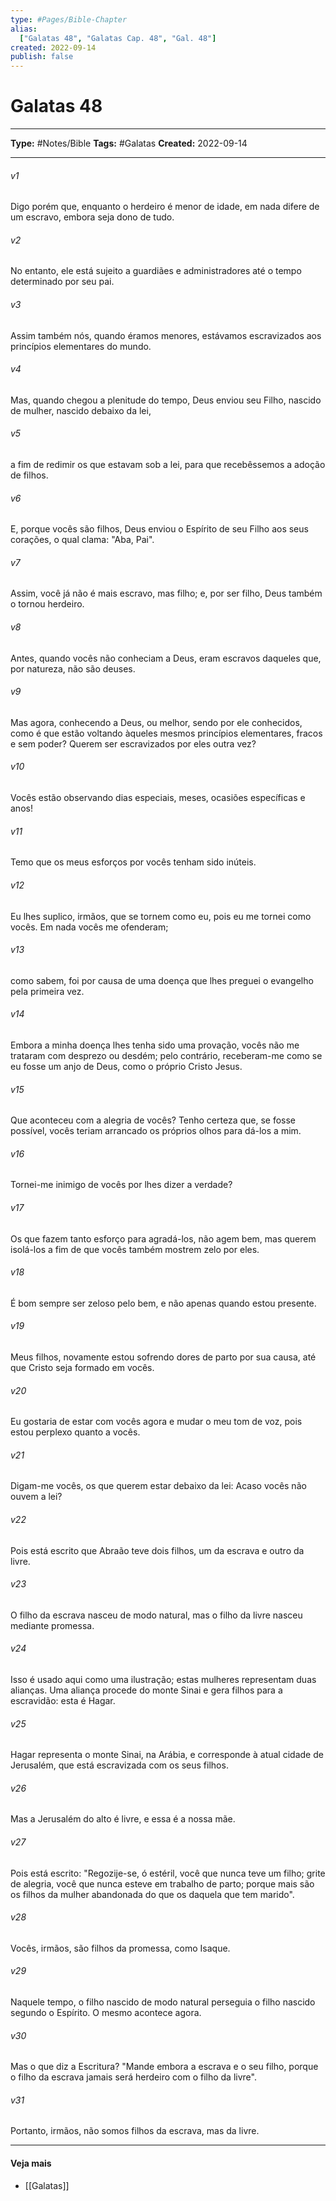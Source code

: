 ```yaml
---
type: #Pages/Bible-Chapter
alias:
  ["Galatas 48", "Galatas Cap. 48", "Gal. 48"]
created: 2022-09-14
publish: false
---
```


# Galatas 48

---

**Type:** #Notes/Bible
**Tags:** #Galatas
**Created:** 2022-09-14

---

###### v1
Digo porém que, enquanto o herdeiro é menor de idade, em nada difere de um escravo, embora seja dono de tudo.
###### v2
No entanto, ele está sujeito a guardiães e administradores até o tempo determinado por seu pai.
###### v3
Assim também nós, quando éramos menores, estávamos escravizados aos princípios elementares do mundo.
###### v4
Mas, quando chegou a plenitude do tempo, Deus enviou seu Filho, nascido de mulher, nascido debaixo da lei,
###### v5
a fim de redimir os que estavam sob a lei, para que recebêssemos a adoção de filhos.
###### v6
E, porque vocês são filhos, Deus enviou o Espírito de seu Filho aos seus corações, o qual clama: "Aba, Pai".
###### v7
Assim, você já não é mais escravo, mas filho; e, por ser filho, Deus também o tornou herdeiro.
###### v8
Antes, quando vocês não conheciam a Deus, eram escravos daqueles que, por natureza, não são deuses.
###### v9
Mas agora, conhecendo a Deus, ou melhor, sendo por ele conhecidos, como é que estão voltando àqueles mesmos princípios elementares, fracos e sem poder? Querem ser escravizados por eles outra vez?
###### v10
Vocês estão observando dias especiais, meses, ocasiões específicas e anos!
###### v11
Temo que os meus esforços por vocês tenham sido inúteis.
###### v12
Eu lhes suplico, irmãos, que se tornem como eu, pois eu me tornei como vocês. Em nada vocês me ofenderam;
###### v13
como sabem, foi por causa de uma doença que lhes preguei o evangelho pela primeira vez.
###### v14
Embora a minha doença lhes tenha sido uma provação, vocês não me trataram com desprezo ou desdém; pelo contrário, receberam-me como se eu fosse um anjo de Deus, como o próprio Cristo Jesus.
###### v15
Que aconteceu com a alegria de vocês? Tenho certeza que, se fosse possível, vocês teriam arrancado os próprios olhos para dá-los a mim.
###### v16
Tornei-me inimigo de vocês por lhes dizer a verdade?
###### v17
Os que fazem tanto esforço para agradá-los, não agem bem, mas querem isolá-los a fim de que vocês também mostrem zelo por eles.
###### v18
É bom sempre ser zeloso pelo bem, e não apenas quando estou presente.
###### v19
Meus filhos, novamente estou sofrendo dores de parto por sua causa, até que Cristo seja formado em vocês.
###### v20
Eu gostaria de estar com vocês agora e mudar o meu tom de voz, pois estou perplexo quanto a vocês.
###### v21
Digam-me vocês, os que querem estar debaixo da lei: Acaso vocês não ouvem a lei?
###### v22
Pois está escrito que Abraão teve dois filhos, um da escrava e outro da livre.
###### v23
O filho da escrava nasceu de modo natural, mas o filho da livre nasceu mediante promessa.
###### v24
Isso é usado aqui como uma ilustração; estas mulheres representam duas alianças. Uma aliança procede do monte Sinai e gera filhos para a escravidão: esta é Hagar.
###### v25
Hagar representa o monte Sinai, na Arábia, e corresponde à atual cidade de Jerusalém, que está escravizada com os seus filhos.
###### v26
Mas a Jerusalém do alto é livre, e essa é a nossa mãe.
###### v27
Pois está escrito: "Regozije-se, ó estéril, você que nunca teve um filho; grite de alegria, você que nunca esteve em trabalho de parto; porque mais são os filhos da mulher abandonada do que os daquela que tem marido".
###### v28
Vocês, irmãos, são filhos da promessa, como Isaque.
###### v29
Naquele tempo, o filho nascido de modo natural perseguia o filho nascido segundo o Espírito. O mesmo acontece agora.
###### v30
Mas o que diz a Escritura? "Mande embora a escrava e o seu filho, porque o filho da escrava jamais será herdeiro com o filho da livre".
###### v31
Portanto, irmãos, não somos filhos da escrava, mas da livre.


---

#### Veja mais

- [[Galatas]]
